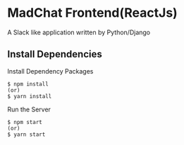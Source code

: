 MadChat Frontend(ReactJs)
======================

A Slack like application written by Python/Django


Install Dependencies
------------

Install Dependency Packages

    $ npm install
    (or)
    $ yarn install

Run the Server

    $ npm start
    (or)
    $ yarn start
